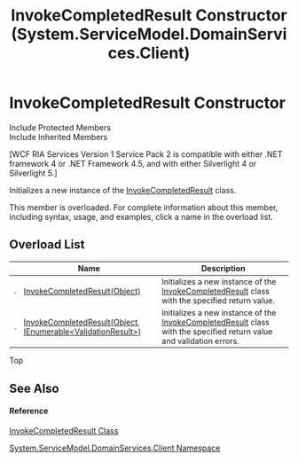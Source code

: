 ﻿---
title: InvokeCompletedResult Constructor  (System.ServiceModel.DomainServices.Client)
TOCTitle: InvokeCompletedResult Constructor
ms:assetid: Overload:System.ServiceModel.DomainServices.Client.InvokeCompletedResult.#ctor
ms:mtpsurl: https://msdn.microsoft.com/en-us/library/system.servicemodel.domainservices.client.invokecompletedresult.invokecompletedresult(v=VS.91)
ms:contentKeyID: 28755238
ms.date: 01/27/2012
mtps_version: v=VS.91
f1_keywords:
- System.ServiceModel.DomainServices.Client.InvokeCompletedResult.#ctor
- System.ServiceModel.DomainServices.Client.InvokeCompletedResult.InvokeCompletedResult
dev_langs:
- CSharp
- JScript
- VB
- FSharp
---

# InvokeCompletedResult Constructor

Include Protected Members  
Include Inherited Members  

\[WCF RIA Services Version 1 Service Pack 2 is compatible with either .NET framework 4 or .NET Framework 4.5, and with either Silverlight 4 or Silverlight 5.\]

Initializes a new instance of the [InvokeCompletedResult](ff423175\(v=vs.91\).md) class.

This member is overloaded. For complete information about this member, including syntax, usage, and examples, click a name in the overload list.

## Overload List

<table>
<thead>
<tr class="header">
<th> </th>
<th>Name</th>
<th>Description</th>
</tr>
</thead>
<tbody>
<tr class="odd">
<td><img src="images\Ff423329.pubmethod(en-us,VS.91).gif" title="Public method" alt="Public method" /></td>
<td><a href="ff422982(v=vs.91).md">InvokeCompletedResult(Object)</a></td>
<td>Initializes a new instance of the <a href="ff423175(v=vs.91).md">InvokeCompletedResult</a> class with the specified return value.</td>
</tr>
<tr class="even">
<td><img src="images\Ff423329.pubmethod(en-us,VS.91).gif" title="Public method" alt="Public method" /></td>
<td><a href="ff422913(v=vs.91).md">InvokeCompletedResult(Object, IEnumerable&lt;ValidationResult&gt;)</a></td>
<td>Initializes a new instance of the <a href="ff423175(v=vs.91).md">InvokeCompletedResult</a> class with the specified return value and validation errors.</td>
</tr>
</tbody>
</table>

Top

## See Also

#### Reference

[InvokeCompletedResult Class](ff423175\(v=vs.91\).md)

[System.ServiceModel.DomainServices.Client Namespace](ff422479\(v=vs.91\).md)

